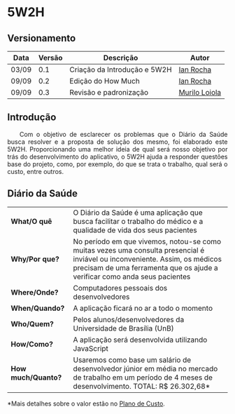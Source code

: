 # 5W2H

## Versionamento
| Data | Versão | Descrição | Autor |
| ----- | -------| -----------| -----|
| 03/09 | 0.1 | Criação da Introdução e 5W2H | [Ian Rocha](https://github.com/IanPSRocha) |
| 09/09 | 0.2 | Edição do How Much | [Ian Rocha](https://github.com/IanPSRocha) |
| 09/09 | 0.3 | Revisão e padronização | [Murilo Loiola](https://github.com/murilo-dan) |

## Introdução

<p align="justify">&emsp;&emsp;Com o objetivo de esclarecer os problemas que o Diário da Saúde busca resolver e a proposta de solução dos mesmo, foi elaborado este 5W2H. Proporcionando uma melhor ideia de qual será nosso objetivo por trás do desenvolvimento do aplicativo, o 5W2H ajuda a responder questões base do projeto, como, por exemplo, do que se trata o trabalho, qual será o custo, entre outros.</p>

## Diário da Saúde

|  |  |
|--|--|
| **What/O quê** | O Diário da Saúde é uma aplicação que busca facilitar o trabalho do médico e a qualidade de vida dos seus pacientes |
| **Why/Por que?** | No período em que vivemos, notou-se como muitas vezes uma consulta presencial é inviável ou inconveniente. Assim, os médicos precisam de uma ferramenta que os ajude a verificar como anda seus pacientes |
| **Where/Onde?** | Computadores pessoais dos desenvolvedores |
| **When/Quando?** | A aplicação ficará no ar a todo o momento |
| **Who/Quem?** | Pelos alunos/desenvolvedores da Universidade de Brasília (UnB) |
| **How/Como?** | A aplicação será desenvolvida utilizando JavaScript |
| **How much/Quanto?** | Usaremos como base um salário de desenvolvedor júnior em média no mercado de trabalho em um período de 4 meses de desenvolvimento. TOTAL: R$ 26.302,68* |

*Mais detalhes sobre o valor estão no [Plano de Custo](https://unbarqdsw.github.io/2020.1_G5_Diario_da_Saude/#plano_custo/).
